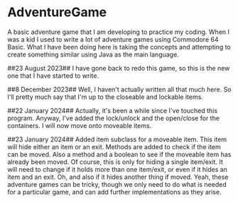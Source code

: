 # AdventureGame

A basic adventure game that I am developing to practice my coding.
When I was a kid I used to write a lot of adventure games using Commodore 64 Basic.
What I have been doing here is taking the concepts and attempting to create something similar using
Java as the main language.

##23 August 2023##
I have gone back to redo this game, so this is the new one that I have started to write.

##8 December 2023##
Well, I haven't actually written all that much here. So I'll pretty much say that I'm up to the closeable
and lockable items.

##22 January 2024##
Actually, it's been a while since I've touched this program. Anyway, I've added the lock/unlock and
the open/close for the containers. I will now move onto moveable items.

##23 January 2024##
Added item subclass for a moveable item. This item will hide either an item or an exit. Methods are added to check if the
item can be moved. Also a method and a boolean to see if the moveable item has already been moved.
Of course, this is only for hiding a single item/exit. It will need to change if it holds more than one item/exit, or even if
it hides an item and an exit. Oh, and also if it hides another thing if moved. Yeah, these adventure games can be tricky,
though we only need to do what is needed for a particular game, and can add further implementations as they arise.